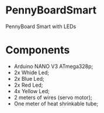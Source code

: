 # PennyBoardSmart
PennyBoard Smart with LEDs


# Components
- Arduino NANO V3 ATmega328p;
- 2x Whide Led;
- 2x Blue Led;
- 2x Red Led;
- 4x Yellow Led;
- 2 meters of wires (servo motor);
- One meter of heat shrinkable tube;
